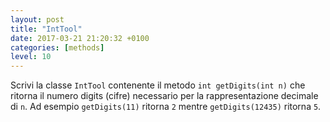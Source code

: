 ```yaml
---
layout: post
title: "IntTool"
date: 2017-03-21 21:20:32 +0100
categories: [methods]
level: 10
---
```


Scrivi la classe `IntTool` contenente il metodo `int getDigits(int n)` che ritorna il numero digits (cifre) necessario per la rappresentazione decimale di `n`. Ad esempio `getDigits(11)` ritorna `2` mentre `getDigits(12435)` ritorna `5`.